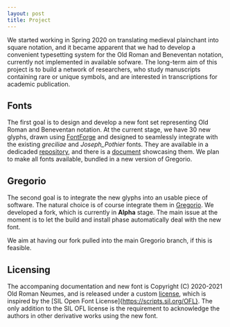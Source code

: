 ```yaml
---
layout: post
title: Project
---
```



 We started working in Spring 2020 on translating medieval plainchant into square notation, 
 and it became apparent that we had to develop a convenient typesetting system for the Old 
 Roman and Beneventan notation, currently not implemented in available sofware. 
 The long-term aim of this project is to build a network of researchers, who study 
 manuscripts containing rare or unique symbols, and are interested in transcriptions for 
 academic publication.

## Fonts
 The first goal is to design and develop a new font set representing Old
 Roman and Beneventan notation. At the current stage, we have
 30 new glyphs, drawn using [FontForge](https://fontforge.org/en-US/) and designed to
 seamlessly integrate with the existing _greciliae_ and _Joseph_Pothier_ fonts. They are available
 in a dedicaded [repository](https://github.com/OldRomanNeumes/Iohannes), and there is a
 [document](https://github.com/OldRomanNeumes/Iohannes/blob/main/Examples.pdf)
 showcasing them. We plan to make all fonts available,
 bundled in a new version of Gregorio.

## Gregorio
 The second goal is to integrate the new glyphs into an usable piece of software. The
 natural choice is of course integrate them in
 [Gregorio](http://gregorio-project.github.io/).  We developed a fork, which is currently
 in **Alpha** stage. The main issue at the moment is to let the build and install phase
 automatically deal with the new font.
 
 We aim at having our fork pulled into the main Gregorio branch, if this is feasible.

## Licensing
The accompaning documentation and new font is Copyright (C) 2020-2021 Old Roman Neumes,
and is released under a custom [license](LICENSE.txt), which is inspired by the 
[SIL Open Font License]{https://scripts.sil.org/OFL}. The only addition to the SIL OFL 
license is the requirement to acknowledge the authors in other derivative works using 
the new font.